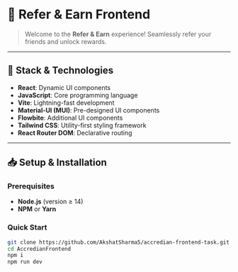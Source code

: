 # 🚀 Refer & Earn Frontend

> Welcome to the **Refer & Earn** experience! Seamlessly refer your friends and unlock rewards.

---

## 🔧 Stack & Technologies

- **React**: Dynamic UI components
- **JavaScript**: Core programming language
- **Vite**: Lightning-fast development
- **Material-UI (MUI)**: Pre-designed UI components
- **Flowbite**: Additional UI components
- **Tailwind CSS**: Utility-first styling framework
- **React Router DOM**: Declarative routing

---

## 📥 Setup & Installation

### Prerequisites

- **Node.js** (version ≥ 14)
- **NPM** or **Yarn**

### Quick Start

```bash
git clone https://github.com/AkshatSharma5/accredian-frontend-task.git
cd AccredianFrontend
npm i
npm run dev
```
